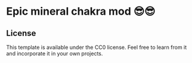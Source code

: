 # Epic mineral chakra mod 😎😎

## License

This template is available under the CC0 license. Feel free to learn from it and incorporate it in your own projects.